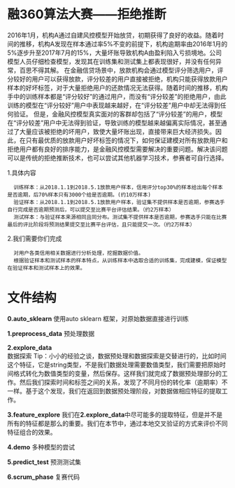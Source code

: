 # 融360算法大赛——拒绝推断
2016年1月，机构A通过自建风控模型开始放贷，初期获得了良好的收益。随着时间的推移，机构A发现在样本通过率5%不变的前提下，机构逾期率由2016年1月的5%逐步升至2017年7月的15%，大量坏账导致机构A由盈利陷入亏损境地。公司模型人员仔细检查模型，发现其在训练集和测试集上都表现很好，并没有任何异常，百思不得其解。
      在金融信贷场景中，放款机构会通过模型评分筛选用户，评分较好的用户可以获得放款，评分较差的用户直接被拒绝，机构只能获得放款用户样本的好坏标签，对于大量拒绝用户的还款情况无法获得。随着时间的推移，机构手中的训练样本都是“评分较好”的通过用户，而没有“评分较差”的拒绝用户，由此训练的模型在“评分较好”用户中表现越来越好，在“评分较差”用户中却无法得到任何验证。
      但是，金融风控模型真实面对的客群却包括了“评分较差”的用户，模型在“评分较差”用户中无法得到验证，导致训练的模型越来越偏离实际情况，甚至通过了大量应该被拒绝的坏用户，致使大量坏账出现，直接带来巨大经济损失。因此，在只有最优质的放款用户好坏标签的情况下，如何保证建模对所有放款用户和拒绝用户都有良好的排序能力，是金融风控模型需要解决的重要问题。解决该问题可以是传统的拒绝推断技术，也可以尝试其他机器学习技术，参赛者可自行选择。

 
1.具体内容
 
      训练样本：从2018.1.1到2018.5.1放款用户样本，信用评分top30%的样本给出每个样本是否逾期，后70%样本只有3000个给是否逾期。(约10万样本)
      验证样本：从2018.1.1到2018.5.1放款用户样本，验证集不提供样本是否逾期，参赛选手自行完成是否逾期预测后，可以提交至比赛平台评估结果。（约2万样本）
      测试样本：与验证样本来源相同且同分布。测试集不提供样本是否逾期，参赛选手只能在比赛最后的评比阶段将预测结果提交至比赛平台评估，且只能提交一次。（约2万样本）

2.我们需要你们完成
 
      对用户各类信用相关数据进行分析处理，挖掘数据价值。
      根据验证样本和测试样本的样本特点，从训练样本中选取合适的训练集，完成建模，保证模型在验证样本和测试样本上的效果。

# 文件结构

**0.auto_sklearn**
使用auto sklearn 框架，对原始数据直接进行训练  

**1.preprocess_data**
预处理数据  

**2.explore_data**  
数据探索
Tip：小小的经验之谈，数据预处理和数据探索是交替进行的，比如时间这个特征，它是string类型，不是我们数据处理需要数值类型，我们需要把原始时间格式转化为数值类型的变量，然后保存。这样我们就完成了数据预处理部分的工作。然后我们探索时间和标签之间的关系，发现了不同月份的转化率（逾期率）不一样。基于这个发现，我们在返回到数据预处理阶段，对数据做相应特征的提取工作。  

**3.feature_explore**
我们在**2.explore_data**中尽可能多的提取特征，但是并不是所有的特征都是那么的重要。我们在本节中，通过本地交叉验证的方式来评价不同特征组合的效果。  

**4.demo**
多种模型的尝试

**5.predict_test**
预测测试集  

**6.scrum_phase**
复赛代码
